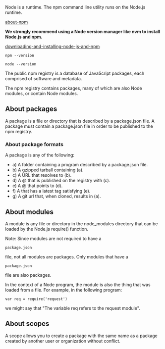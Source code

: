Node is a runtime. The npm command line utility runs on the Node.js runtime.

[about-npm](https://docs.npmjs.com/about-npm)

**We strongly recommend using a Node version manager like nvm to install Node.js and npm.**

[downloading-and-installing-node-js-and-npm](https://docs.npmjs.com/downloading-and-installing-node-js-and-npm)

`npm --version`

`node --version`

The public npm registry is a database of JavaScript packages, each comprised of software and metadata. 

The npm registry contains packages, many of which are also Node modules, or contain Node modules.

## About packages

A package is a file or directory that is described by a package.json file. A package must contain a package.json file in order to be published to the npm registry. 

### About package formats
A package is any of the following:
* a) A folder containing a program described by a package.json file.
* b) A gzipped tarball containing (a).
* c) A URL that resolves to (b).
* d) A <name>@<version> that is published on the registry with (c).
* e) A <name>@<tag> that points to (d).
* f) A <name> that has a latest tag satisfying (e).
* g) A git url that, when cloned, results in (a).

## About modules

A module is any file or directory in the node_modules directory that can be loaded by the Node.js require() function.

Note: Since modules are not required to have a 

`package.json` 

file, not all modules are packages. Only modules that have a

`package.json`

file are also packages.

In the context of a Node program, the module is also the thing that was loaded from a file. For example, in the following program:

    var req = require('request')

we might say that "The variable req refers to the request module".

## About scopes

A scope allows you to create a package with the same name as a package created by another user or organization without conflict.


